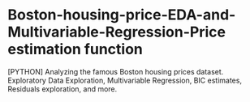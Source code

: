 # Boston-housing-price-EDA-and-Multivariable-Regression-Price estimation function
[PYTHON] Analyzing the famous Boston housing prices dataset. Exploratory Data Exploration, Multivariable Regression, BIC estimates, Residuals exploration, and more.
